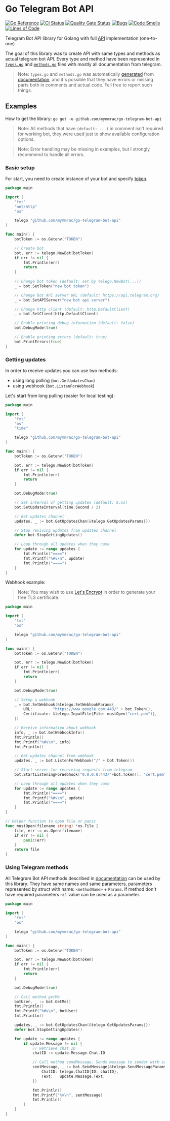 # Go Telegram Bot API

[![Go Reference](https://pkg.go.dev/badge/github.com/mymmrac/go-telegram-bot-api#section-readme.svg)](https://pkg.go.dev/github.com/mymmrac/go-telegram-bot-api#section-readme)
[![CI Status](https://github.com/mymmrac/go-telegram-bot-api/actions/workflows/ci.yml/badge.svg)](https://github.com/mymmrac/go-telegram-bot-api/actions/workflows/ci.yml)
[![Quality Gate Status](https://sonarcloud.io/api/project_badges/measure?project=mymmrac_go-telegram-bot-api&metric=alert_status)](https://sonarcloud.io/dashboard?id=mymmrac_go-telegram-bot-api)
[![Bugs](https://sonarcloud.io/api/project_badges/measure?project=mymmrac_go-telegram-bot-api&metric=bugs)](https://sonarcloud.io/dashboard?id=mymmrac_go-telegram-bot-api)
[![Code Smells](https://sonarcloud.io/api/project_badges/measure?project=mymmrac_go-telegram-bot-api&metric=code_smells)](https://sonarcloud.io/dashboard?id=mymmrac_go-telegram-bot-api)
[![Lines of Code](https://sonarcloud.io/api/project_badges/measure?project=mymmrac_go-telegram-bot-api&metric=ncloc)](https://sonarcloud.io/dashboard?id=mymmrac_go-telegram-bot-api)

[comment]: <> ([![Telegram Chat]&#40;https://img.shields.io/static/v1?label=Chat&message=Join%20now&color=29a1d4&logo=telegram&#41;]&#40;https://t.me/telegoLibraryChat&#41;)
[comment]: <> ([![Telegram Channel]&#40;https://img.shields.io/static/v1?label=Chennel&message=Join%20now&color=29a1d4&logo=telegram&#41;]&#40;https://t.me/telegoLibrary&#41;)

Telegram Bot API library for Golang with full [API](https://core.telegram.org/bots/api) implementation (one-to-one)

The goal of this library was to create API with same types and methods as actual telegram bot API. Every type and method
have been represented in [`types.go`](https://github.com/mymmrac/go-telegram-bot-api/blob/main/types.go)
and [`methods.go`](https://github.com/mymmrac/go-telegram-bot-api/blob/main/methods.go) files with mostly all
documentation from telegram.

> Note: `types.go` and `methods.go` was automatically [generated](https://github.com/mymmrac/go-telegram-bot-api/tree/main/generator) from [documentation](https://core.telegram.org/bots/api), and it's possible that they have errors or missing parts both in comments and actual code.
> Fell free to report such things.

## Examples

How to get the library: `go get -u github.com/mymmrac/go-telegram-bot-api`

> Note: All methods that have `(default: ...)` in comment isn't required for working bot, they were used just to show available configuration options.

> Note: Error handling may be missing in examples, but I strongly recommend to handle all errors.

### Basic setup

For start, you need to create instance of your bot and specify [token](https://core.telegram.org/bots/api#authorizing-your-bot).

```go
package main

import (
	"fmt"
	"net/http"
	"os"

	telego "github.com/mymmrac/go-telegram-bot-api"
)

func main() {
	botToken := os.Getenv("TOKEN")

	// Create bot
	bot, err := telego.NewBot(botToken)
	if err != nil {
		fmt.Println(err)
		return
	}
	
	// Change bot token (default: set by telego.NewBot(...))
	_ = bot.SetToken("new bot token")

	// Change bot API server URL (default: https://api.telegram.org)
	_ = bot.SetAPIServer("new bot api server")

	// Change http client (default: http.DefaultClient)
	_ = bot.SetClient(http.DefaultClient)

	// Enable printing debug information (default: false)
	bot.DebugMode(true)

	// Enable printing errors (default: true)
	bot.PrintErrors(true)
}
```

### Getting updates

In order to receive updates you can use two methods: 
- using long polling (`bot.GetUpdatesChan`)
- using webhook (`bot.ListenForWebhook`)

Let's start from long pulling (easier for local testing):

```go
package main

import (
	"fmt"
	"os"
	"time"

	telego "github.com/mymmrac/go-telegram-bot-api"
)

func main() {
	botToken := os.Getenv("TOKEN")

	bot, err := telego.NewBot(botToken)
	if err != nil {
		fmt.Println(err)
		return
	}

	bot.DebugMode(true)

	// Set interval of getting updates (default: 0.5s)
	bot.SetUpdateInterval(time.Second / 2)

	// Get updates channel
	updates, _ := bot.GetUpdatesChan(&telego.GetUpdatesParams{})

	// Stop reviving updates from updates channel
	defer bot.StopGettingUpdates()

	// Loop through all updates when they came
	for update := range updates {
		fmt.Println("====")
		fmt.Printf("%#v\n", update)
		fmt.Println("====")
	}
}
```

Webhook example: 

> Note: You may wish to use [Let's Encrypt](https://letsencrypt.org/) in order to generate your free TLS certificate.

```go
package main

import (
	"fmt"
	"os"

	telego "github.com/mymmrac/go-telegram-bot-api"
)

func main() {
	botToken := os.Getenv("TOKEN")

	bot, err := telego.NewBot(botToken)
	if err != nil {
		fmt.Println(err)
		return
	}

	bot.DebugMode(true)

	// Setup a webhook
	_ = bot.SetWebhook(&telego.SetWebhookParams{
		URL:         "https://www.google.com:443/" + bot.Token(),
		Certificate: &telego.InputFile{File: mustOpen("cert.pem")},
	})

	// Receive information about webhook
	info, _ := bot.GetWebhookInfo()
	fmt.Println()
	fmt.Printf("%#v\n", info)
	fmt.Println()

	// Get updates channel from webhook
	updates, _ := bot.ListenForWebhook("/" + bot.Token())

	// Start server for receiving requests from telegram
	bot.StartListeningForWebhook("0.0.0.0:443/"+bot.Token(), "cert.pem", "key.pem")

	// Loop through all updates when they came
	for update := range updates {
		fmt.Println("====")
		fmt.Printf("%#v\n", update)
		fmt.Println("====")
	}
}

// Helper function to open file or panic
func mustOpen(filename string) *os.File {
	file, err := os.Open(filename)
	if err != nil {
		panic(err)
	}
	return file
}
```

### Using Telegram methods

All Telegram Bot API methods described in [documentation](https://core.telegram.org/bots/api#available-methods) can be used by this library.
They have same names and same parameters, parameters represented by struct with name: `<methodName>` + `Params`. 
If method don't have required parameters `nil` value can be used as a parameter.

```go
package main

import (
	"fmt"
	"os"

	telego "github.com/mymmrac/go-telegram-bot-api"
)

func main() {
	botToken := os.Getenv("TOKEN")

	bot, err := telego.NewBot(botToken)
	if err != nil {
		fmt.Println(err)
		return
	}

	bot.DebugMode(true)

	// Call method getMe
	botUser, _ := bot.GetMe()
	fmt.Println()
	fmt.Printf("%#v\n", botUser)
	fmt.Println()

	updates, _ := bot.GetUpdatesChan(&telego.GetUpdatesParams{})
	defer bot.StopGettingUpdates()

	for update := range updates {
		if update.Message != nil {
			// Retrieve chat ID
			chatID := update.Message.Chat.ID

			// Call method sendMessage. Sends message to sender with same text (echo bot)
			sentMessage, _ := bot.SendMessage(&telego.SendMessageParams{
				ChatID: telego.ChatID{ID: chatID},
				Text:   update.Message.Text,
			})

			fmt.Println()
			fmt.Printf("%v\n", sentMessage)
			fmt.Println()
		}
	}
}

```
